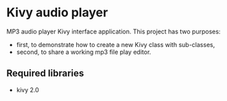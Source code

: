 # Kivy audio player
MP3 audio player Kivy interface application. This project has two purposes: 

- first, to demonstrate how to create a new Kivy class with sub-classes,
- second, to share a working mp3 file play editor.

## Required libraries
- kivy 2.0
